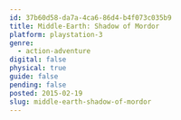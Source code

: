 ```yaml
---
id: 37b60d58-da7a-4ca6-86d4-b4f073c035b9
title: Middle-Earth: Shadow of Mordor
platform: playstation-3
genre:
  - action-adventure
digital: false
physical: true
guide: false
pending: false
posted: 2015-02-19
slug: middle-earth-shadow-of-mordor
---
```

